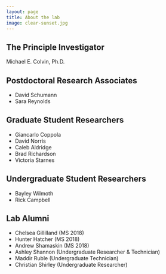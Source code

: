 ```yaml
---
layout: page
title: About the lab
image: clear-sunset.jpg
---
```



## The Principle Investigator

Michael E. Colvin, Ph.D.

## Postdoctoral Research Associates

* David Schumann
* Sara Reynolds

## Graduate Student Researchers

* Giancarlo Coppola
* David Norris
* Caleb Aldridge
* Brad Richardson
* Victoria Starnes


## Undergraduate Student Researchers

* Bayley Wilmoth
* Rick Campbell

## Lab Alumni

* Chelsea Gillilland (MS 2018)
* Hunter Hatcher (MS 2018)
* Andrew Shamaskin (MS 2018)
* Ashley Shannon (Undergraduate Researcher & Technician)
* Maddir Ruble (Undergraduate Technician)
* Christian Shirley (Undergraduate Researcher)
